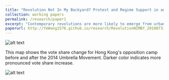```yaml
---
title: "Revolution Not In My Backyard? Protest and Regime Support in an Electoral Autocracy (With Stan Wong)"
collection: working papers
permalink: /research/paper1
excerpt: "Contemporary revolutions are more likely to emerge from urban movements that involve participants of diverse socio-economic backgrounds. They are bound together by one common goal: overthrowing the authoritarian regime. The size of such a “negative coalition” plays a crucial role in determining the success or failure of the anti-regime movement, yet its formation process is not well investigated by social scientists. In this article, we examine how the exposure to protest led by the opposition shapes citizens’ attitude toward and support for the anti-regime camp. Analyzing the election outcomes at the polling-station level shortly after Hong Kong’s Umbrella Movement, we find that protest exposure, as measured by spatial proximity to protest sites, is positively correlated with the decline of electoral support for the opposition. We further find that the adverse cognitive impacts of protest exposure manifest themselves in elevating bystanding citizens’ sense of economic insecurity, even though the protest causes no persistent income loss and generally boosts political efficacy."
paperurl: http://YeWang1576.github.io/research/RevolutionNIMBY_20180731.pdf
---
```


![alt text](http://YeWang1576.github.io/images/voteshare_change_super.png)

This map shows the vote share change for Hong Kong's opposition camp before and after the 2014 Umbrella Movement. Darker color indicates more pronounced vote share increase.

![alt text](http://YeWang1576.github.io/images/super_pan_share_lm.png)
